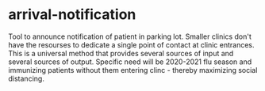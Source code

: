 # arrival-notification
Tool to announce notification of patient in parking lot. Smaller clinics don't have the resourses to dedicate a single point of contact at clinic entrances. This is a universal method that provides several sources of input and several sources of output.  Specific need will be 2020-2021 flu season and immunizing patients without them entering clinc - thereby maximizing social distancing.
